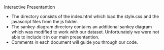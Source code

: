 Interactive Presentantion

- The directory consists of the index.html which load the style.css and the javascript files from the js folder.
- The sankey-diagram directory contains an additional sankey diagram which was modified to work with our dataset. Unfortunately we were not able to include it in our main presentantion.
- Comments in each document will guide you through our code.